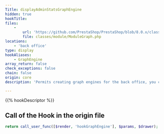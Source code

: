```yaml
---
Title: displayAdminStatsGraphEngine
hidden: true
hookTitle: 
files:
    -
        url: 'https://github.com/PrestaShop/PrestaShop/blob/8.0.x/classes/module/ModuleGraph.php'
        file: classes/module/ModuleGraph.php
locations:
    - 'back office'
type: display
hookAliases:
    - GraphEngine
array_return: false
check_exceptions: false
chain: false
origin: core
description: 'Permits creating graph engines for the back office, you can refer to our [`GraphNvD3` implementation](https://github.com/PrestaShop/graphnvd3).'

---
```


{{% hookDescriptor %}}

## Call of the Hook in the origin file

```php
return call_user_func([$render, 'hookGraphEngine'], $params, $drawer);
```
